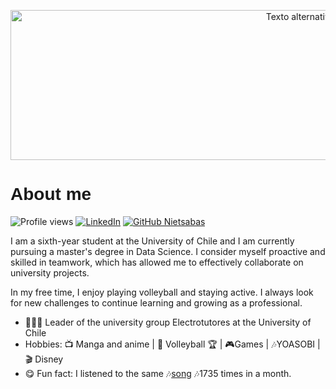 

<p align="center">
  <img src="https://c4.wallpaperflare.com/wallpaper/410/932/892/how-to-train-your-dragon-toothless-dragon-wallpaper-preview.jpg" alt="Texto alternativo de la imagen" width="1000" height="240">
</p>


  


<h1 style="font-family: Arial, sans-serif; text-decoration: none;">About me</h1>


![Profile views](https://gpvc.arturio.dev/Nietsabas)
[![LinkedIn](https://img.shields.io/badge/-Nietsabas-blue?style=flat-square&logo=Linkedin&logoColor=white&link=https://www.linkedin.com/in/sebasti%C3%A1n-versluys-dom%C3%ADnguez/)](https://www.linkedin.com/in/sebasti%C3%A1n-versluys-dom%C3%ADnguez/)
[![GitHub Nietsabas](https://img.shields.io/github/followers/nietsabas?label=follow&style=social)](https://github.com/nietsabas)

I am a sixth-year student at the University of Chile and I am currently pursuing a master's degree in Data Science. I consider myself proactive and skilled in teamwork, which has allowed me to effectively collaborate on university projects.

In my free time, I enjoy playing volleyball and staying active. I always look for new challenges to continue learning and growing as a professional.


- 👨🏻‍🎓 Leader of the university group Electrotutores at the University of Chile
- Hobbies: 📺 Manga and anime | 🏐 Volleyball 🏆 | 🎮Games | 🎶YOASOBI  | 🎬 Disney
- 😋 Fun fact: I listened to the same 🎶[song](https://open.spotify.com/track/4BE1OloRc9xwjyqA4wFFuN?si=4dfe1b165b0f4c44) 🎶1735 times in a month.
